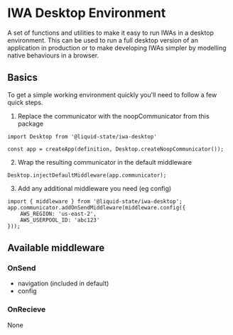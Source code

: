 # IWA Desktop Environment

A set of functions and utilities to make it easy to run IWAs in a desktop environment. This can be used to run a full desktop version of an application in production or to make developing IWAs simpler by modelling native behaviours in a browser.

## Basics

To get a simple working environment quickly you'll need to follow a few quick steps.

1. Replace the communicator with the noopCommunicator from this package

```
import Desktop from '@liquid-state/iwa-desktop'

const app = createApp(definition, Desktop.createNoopCommunicator());
```

2. Wrap the resulting communicator in the default middleware

```
Desktop.injectDefaultMiddleware(app.communicator);
```

3. Add any additional middleware you need (eg config)

```
import { middleware } from '@liquid-state/iwa-desktop';
app.communicator.addOnSendMiddleware(middleware.config({
    AWS_REGION: 'us-east-2',
    AWS_USERPOOL_ID: 'abc123'
}));
```

## Available middleware

### OnSend

* navigation (included in default)
* config

### OnRecieve

None